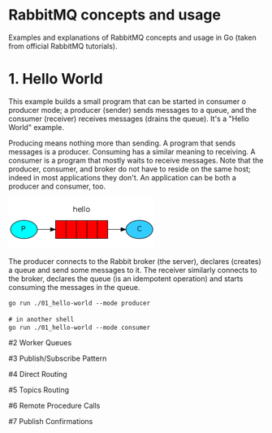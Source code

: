 
# RabbitMQ concepts and usage
Examples and explanations of RabbitMQ concepts and usage in Go (taken from official RabbitMQ tutorials).

# 1. Hello World

This example builds a small program that can be started in consumer o producer mode; a producer (sender) sends 
messages to a queue, and the consumer (receiver) receives messages (drains the queue). It's a "Hello World" example.

Producing means nothing more than sending. A program that sends messages is a producer. Consuming has a similar 
meaning to receiving. A consumer is a program that mostly waits to receive messages. Note that the producer, 
consumer, and broker do not have to reside on the same host; indeed in most applications they don't. An 
application can be both a producer and consumer, too.

![01 diagram](./assets/01.png)

The producer connects to the Rabbit broker (the server), declares (creates) a queue and send some messages to it.
The receiver similarly connects to the broker, declares the queue (is an idempotent operation) and starts 
consuming the messages in the queue.

```shell
go run ./01_hello-world --mode producer

# in another shell
go run ./01_hello-world --mode consumer
```

#2 Worker Queues

#3 Publish/Subscribe Pattern

#4 Direct Routing

#5 Topics Routing

#6 Remote Procedure Calls

#7 Publish Confirmations

